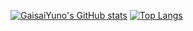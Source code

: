 [![GaisaiYuno's GitHub stats](https://github-readme-stats.vercel.app/api?username=GaisaiYuno)](https://github.com/anuraghazra/github-readme-stats)
[![Top Langs](https://github-readme-stats.vercel.app/api/top-langs/?username=GaisaiYuno&layout=compact)](https://github.com/anuraghazra/github-readme-stats)
